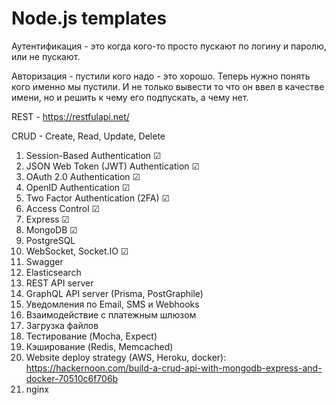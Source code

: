 # Node.js templates

Аутентификация - это когда кого-то просто пускают по логину и паролю, или не пускают.

Авторизация - пустили кого надо - это хорошо. Теперь нужно понять кого именно мы пустили. И не только вывести то что он ввел в качестве имени, но и решить к чему его подпускать, а чему нет.

REST - https://restfulapi.net/

CRUD - Create, Read, Update, Delete

1. Session-Based Authentication &#x2611;
2. JSON Web Token (JWT) Authentication &#x2611;
3. OAuth 2.0 Authentication &#x2611;
4. OpenID Authentication &#x2611;
5. Two Factor Authentication (2FA) &#x2611;
6. Access Control &#x2611;
7. Express &#x2611;
8. MongoDB &#x2611;
9. PostgreSQL
10. WebSocket, Socket.IO &#x2611;
11. Swagger
12. Elasticsearch
13. REST API server
14. GraphQL API server (Prisma, PostGraphile)
15. Уведомления по Email, SMS и Webhooks
16. Взаимодействие с платежным шлюзом
17. Загрузка файлов
18. Тестирование (Mocha, Expect)
19. Кэширование (Redis, Memcached)
20. Website deploy strategy (AWS, Heroku, docker): https://hackernoon.com/build-a-crud-api-with-mongodb-express-and-docker-70510c6f706b
21. nginx
